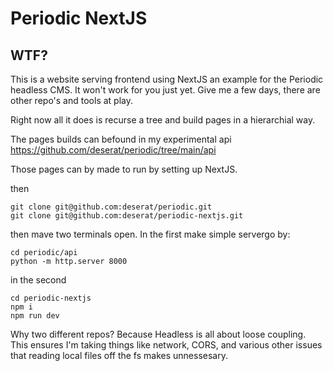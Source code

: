 # Periodic NextJS

## WTF?

This is a website serving frontend using NextJS an example for the Periodic
headless CMS. It won't work for you just yet. Give me a few days, there are
other repo's and tools at play.

Right now all it does is recurse a tree and build pages in a hierarchial way.

The pages builds can befound in my experimental api https://github.com/deserat/periodic/tree/main/api

Those pages can by made to run by setting up NextJS.

then

```
git clone git@github.com:deserat/periodic.git
git clone git@github.com:deserat/periodic-nextjs.git
```

then mave two terminals open. In the first make simple servergo by:

```
cd periodic/api
python -m http.server 8000
```

in the second

```
cd periodic-nextjs
npm i
npm run dev
```

Why two different repos? Because Headless is all about loose coupling. This
ensures I'm taking things like network, CORS, and various other issues that
reading local files off the fs makes unnessesary.

